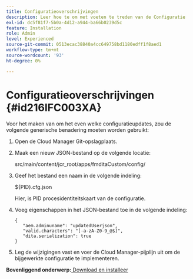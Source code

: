 ```yaml
---
title: Configuratieoverschrijvingen
description: Leer hoe te om met voeten te treden van de Configuratie
exl-id: dc5f81f7-5b0a-4d12-a944-ba66b0239d5c
feature: Installation
role: Admin
level: Experienced
source-git-commit: 0513ecac38840a4cc649758bd1180edff1f8aed1
workflow-type: tm+mt
source-wordcount: '93'
ht-degree: 0%

---
```


# Configuratieoverschrijvingen {#id216IFC003XA}

Voor het maken van om het even welke configuratieupdates, zou de volgende generische benadering moeten worden gebruikt:

1. Open de Cloud Manager Git-opslagplaats.

1. Maak een nieuw JSON-bestand op de volgende locatie:

   src/main/content/jcr\_root/apps/fmditaCustom/config/

1. Geef het bestand een naam in de volgende indeling:

   $\{PID\}.cfg.json

   Hier, is PID procesidentiteitskaart van de configuratie.

1. Voeg eigenschappen in het JSON-bestand toe in de volgende indeling:

   ```
   {
      "aem.adminuname": "updatedUserjson",
      "valid.characters": "[-a-zA-Z0-9_@$]",
      "dita.serialization": true
   }
   ```

1. Leg de wijzigingen vast en voer de Cloud Manager-pijplijn uit om de bijgewerkte configuratie te implementeren.


**Bovenliggend onderwerp:**[ Download en installeer ](download-install.md)
